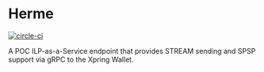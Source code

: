# Herme
[![circle-ci][circle-image]][circle-url] 

[circle-image]: https://circleci.com/gh/xpring-eng/hermes-ilp.svg?style=shield&circle-token=6f2ddd8a1bb341e8ebb05e2d0edd3e794a1f2776
[circle-url]: https://circleci.com/gh/xpring-eng/hermes-ilp 

A POC ILP-as-a-Service endpoint that provides STREAM sending and SPSP support via gRPC to the Xpring Wallet.
